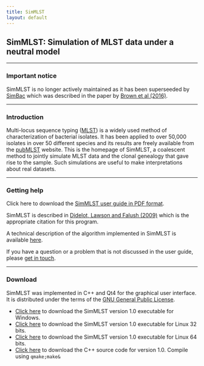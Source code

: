 ```yaml
---
title: SimMLST
layout: default
---
```


## SimMLST: Simulation of MLST data under a neutral model

---

### Important notice

SimMLST is no longer actively maintained as it has been superseeded by [SimBac](https://github.com/tbrown91/SimBac) which was described in the paper by [Brown et al (2016)](http://mgen.microbiologyresearch.org/content/journal/mgen/10.1099/mgen.0.000044). 

---
### Introduction

Multi-locus sequence typing (<a href="http://en.wikipedia.org/wiki/MLST">MLST</a>) is a widely used method of characterization of bacterial isolates. It has been applied to over 50,000 isolates in over 50 different species and its results are freely available from the <a href="http://pubmlst.org/">pubMLST</a> website. This is the homepage of SimMLST, a coalescent method to jointly simulate MLST data and the clonal genealogy that gave rise to the sample. Such simulations are useful to make interpretations about real datasets.

---
### Getting help

Click here to download the <a href="http://www.stats.ox.ac.uk/~didelot/files/simmlst-userguide.pdf">SimMLST user guide in PDF format</a>.

SimMLST is described in <a href="http://bioinformatics.oxfordjournals.org/cgi/content/abstract/btp145">Didelot, Lawson and Falush (2009)</a> which is the appropriate citation for this program.

A technical description of the algorithm implemented in SimMLST is available <a href="http://www.stats.ox.ac.uk/~didelot/files/simmlst-tech.pdf">here</a>. 

If you have a question or a problem that is not discussed in the user guide, please <a href="contact.htm">get in touch</a>. 

---
### Download

SimMLST was implemented in C++ and Qt4 for the graphical user interface.
It is distributed under the terms of the <a href="http://www.gnu.org/licenses/gpl.html">GNU General Public License</a>.

* <a href="http://www.stats.ox.ac.uk/~didelot/files/simmlst.zip">Click here</a> to download the SimMLST version 1.0 executable for Windows.
* <a href="http://www.stats.ox.ac.uk/~didelot/files/simmlst32.zip">Click here</a> to download the SimMLST version 1.0 executable for Linux 32 bits.
* <a href="http://www.stats.ox.ac.uk/~didelot/files/simmlst64.zip">Click here</a> to download the SimMLST version 1.0 executable for Linux 64 bits.
* <a href="http://www.stats.ox.ac.uk/~didelot/files/simmlstsrc.zip">Click here</a> to download the C++ source code for version 1.0. Compile using `qmake;make&`
